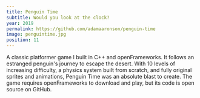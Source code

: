 ```yaml
---
title: Penguin Time
subtitle: Would you look at the clock?
year: 2019
permalink: https://github.com/adamaaronson/penguin-time
image: penguintime.jpg
position: 11
---
```


A classic platformer game I built in C++ and openFrameworks. It follows an estranged penguin's journey to escape the desert. With 10 levels of increasing difficulty, a physics system built from scratch, and fully original sprites and animations, Penguin Time was an absolute blast to create. The game requires openFrameworks to download and play, but its code is open source on GitHub.
